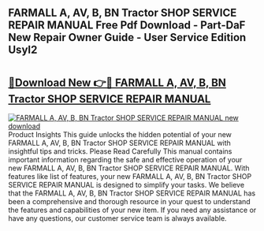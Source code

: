 ## FARMALL A, AV, B, BN Tractor SHOP SERVICE REPAIR MANUAL Free Pdf Download - Part-DaF New Repair Owner Guide - User Service Edition UsyI2

# <h2><a href="http://bc75195.oget.top/?id=FARMALL+A%2c+AV%2c+B%2c+BN+Tractor+SHOP+SERVICE+REPAIR+MANUAL">🔗Download New 👉🔴 FARMALL A, AV, B, BN Tractor SHOP SERVICE REPAIR MANUAL</a></h2>

[![FARMALL A, AV, B, BN Tractor SHOP SERVICE REPAIR MANUAL new download](https://i.imgur.com/5g1atiW.png)](http://bc75195.oget.top/?id=FARMALL+A%2c+AV%2c+B%2c+BN+Tractor+SHOP+SERVICE+REPAIR+MANUAL)
Product Insights This guide unlocks the hidden potential of your new FARMALL A, AV, B, BN Tractor SHOP SERVICE REPAIR MANUAL with insightful tips and tricks. Please Read Carefully This manual contains important information regarding the safe and effective operation of your new FARMALL A, AV, B, BN Tractor SHOP SERVICE REPAIR MANUAL. With features like list of features, your new FARMALL A, AV, B, BN Tractor SHOP SERVICE REPAIR MANUAL is designed to simplify your tasks. We believe that the FARMALL A, AV, B, BN Tractor SHOP SERVICE REPAIR MANUAL has been a comprehensive and thorough resource in your quest to understand the features and capabilities of your new item. If you need any assistance or have any questions, our customer service team is always available.
